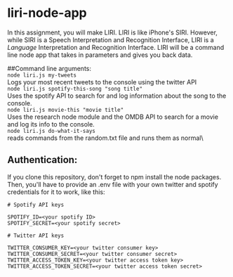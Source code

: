 # liri-node-app
In this assignment, you will make LIRI. LIRI is like iPhone's SIRI. However, while SIRI is a Speech Interpretation and Recognition Interface, LIRI is a _Language_ Interpretation and Recognition Interface. LIRI will be a command line node app that takes in parameters and gives you back data.

##Command line arguments:  
`node liri.js my-tweets`\
    Logs your most recent tweets to the console using the twitter API\
`node liri.js spotify-this-song "song title"`\
    Uses the spotify API to search for and log information about the song to the console.\
`node liri.js movie-this "movie title"`\
    Uses the research node module and the OMDB API to search for a movie and log its info to the console.\
`node liri.js do-what-it-says`\
    reads commands from the random.txt file and runs them as normal\


## Authentication:
If you clone this repository, don't forget to npm install the node packages. Then, you'll have to provide an .env file with your own twitter and spotify credentials for it to work, like this:


```
# Spotify API keys

SPOTIFY_ID=<your spotify ID>
SPOTIFY_SECRET=<your spotify secret>

# Twitter API keys

TWITTER_CONSUMER_KEY=<your twitter consumer key>
TWITTER_CONSUMER_SECRET=<your twitter consumer secret>
TWITTER_ACCESS_TOKEN_KEY=<your twitter access token key>
TWITTER_ACCESS_TOKEN_SECRET=<your twitter access token secret>
```
